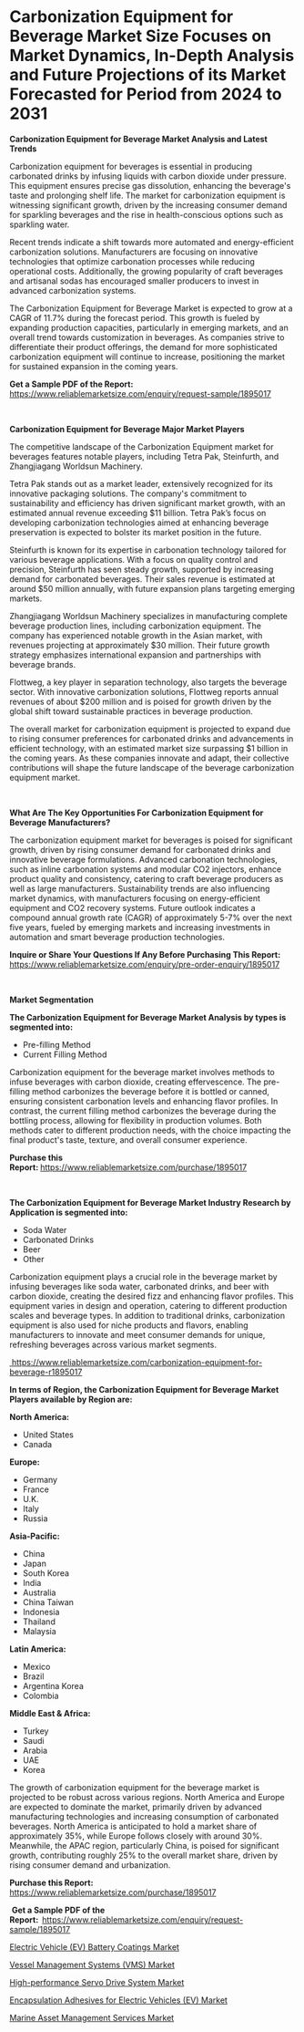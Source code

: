 <p><h1>Carbonization Equipment for Beverage Market Size Focuses on Market Dynamics, In-Depth Analysis and Future Projections of its Market Forecasted for Period from 2024 to 2031</h1></p><p><strong>Carbonization Equipment for Beverage Market Analysis and Latest Trends</strong></p>
<p><p>Carbonization equipment for beverages is essential in producing carbonated drinks by infusing liquids with carbon dioxide under pressure. This equipment ensures precise gas dissolution, enhancing the beverage's taste and prolonging shelf life. The market for carbonization equipment is witnessing significant growth, driven by the increasing consumer demand for sparkling beverages and the rise in health-conscious options such as sparkling water.</p><p>Recent trends indicate a shift towards more automated and energy-efficient carbonization solutions. Manufacturers are focusing on innovative technologies that optimize carbonation processes while reducing operational costs. Additionally, the growing popularity of craft beverages and artisanal sodas has encouraged smaller producers to invest in advanced carbonization systems.</p><p>The Carbonization Equipment for Beverage Market is expected to grow at a CAGR of 11.7% during the forecast period. This growth is fueled by expanding production capacities, particularly in emerging markets, and an overall trend towards customization in beverages. As companies strive to differentiate their product offerings, the demand for more sophisticated carbonization equipment will continue to increase, positioning the market for sustained expansion in the coming years.</p></p>
<p><strong>Get a Sample PDF of the Report:&nbsp;</strong> <a href="https://www.reliablemarketsize.com/enquiry/request-sample/1895017?utm_campaign=1105&utm_medium=2&utm_source=Github&utm_content=ia&utm_term=24102024&utm_id=carbonization-equipment-for-beverage">https://www.reliablemarketsize.com/enquiry/request-sample/1895017</a></p>
<p>&nbsp;</p>
<p><strong>Carbonization Equipment for Beverage Major Market Players</strong></p>
<p><p>The competitive landscape of the Carbonization Equipment market for beverages features notable players, including Tetra Pak, Steinfurth, and Zhangjiagang Worldsun Machinery. </p><p>Tetra Pak stands out as a market leader, extensively recognized for its innovative packaging solutions. The company's commitment to sustainability and efficiency has driven significant market growth, with an estimated annual revenue exceeding $11 billion. Tetra Pak’s focus on developing carbonization technologies aimed at enhancing beverage preservation is expected to bolster its market position in the future.</p><p>Steinfurth is known for its expertise in carbonation technology tailored for various beverage applications. With a focus on quality control and precision, Steinfurth has seen steady growth, supported by increasing demand for carbonated beverages. Their sales revenue is estimated at around $50 million annually, with future expansion plans targeting emerging markets.</p><p>Zhangjiagang Worldsun Machinery specializes in manufacturing complete beverage production lines, including carbonization equipment. The company has experienced notable growth in the Asian market, with revenues projecting at approximately $30 million. Their future growth strategy emphasizes international expansion and partnerships with beverage brands.</p><p>Flottweg, a key player in separation technology, also targets the beverage sector. With innovative carbonization solutions, Flottweg reports annual revenues of about $200 million and is poised for growth driven by the global shift toward sustainable practices in beverage production.</p><p>The overall market for carbonization equipment is projected to expand due to rising consumer preferences for carbonated drinks and advancements in efficient technology, with an estimated market size surpassing $1 billion in the coming years. As these companies innovate and adapt, their collective contributions will shape the future landscape of the beverage carbonization equipment market.</p></p>
<p>&nbsp;</p>
<p><strong>What Are The Key Opportunities For Carbonization Equipment for Beverage Manufacturers?</strong></p>
<p><p>The carbonization equipment market for beverages is poised for significant growth, driven by rising consumer demand for carbonated drinks and innovative beverage formulations. Advanced carbonation technologies, such as inline carbonation systems and modular CO2 injectors, enhance product quality and consistency, catering to craft beverage producers as well as large manufacturers. Sustainability trends are also influencing market dynamics, with manufacturers focusing on energy-efficient equipment and CO2 recovery systems. Future outlook indicates a compound annual growth rate (CAGR) of approximately 5-7% over the next five years, fueled by emerging markets and increasing investments in automation and smart beverage production technologies.</p></p>
<p><strong>Inquire or Share Your Questions If Any Before Purchasing This Report:</strong> <a href="https://www.reliablemarketsize.com/enquiry/pre-order-enquiry/1895017?utm_campaign=1105&utm_medium=2&utm_source=Github&utm_content=ia&utm_term=24102024&utm_id=carbonization-equipment-for-beverage">https://www.reliablemarketsize.com/enquiry/pre-order-enquiry/1895017</a></p>
<p>&nbsp;</p>
<p><strong>Market Segmentation</strong></p>
<p><strong>The Carbonization Equipment for Beverage Market Analysis by types is segmented into:</strong></p>
<p><ul><li>Pre-filling Method</li><li>Current Filling Method</li></ul></p>
<p><p>Carbonization equipment for the beverage market involves methods to infuse beverages with carbon dioxide, creating effervescence. The pre-filling method carbonizes the beverage before it is bottled or canned, ensuring consistent carbonation levels and enhancing flavor profiles. In contrast, the current filling method carbonizes the beverage during the bottling process, allowing for flexibility in production volumes. Both methods cater to different production needs, with the choice impacting the final product's taste, texture, and overall consumer experience.</p></p>
<p><strong>Purchase this Report:&nbsp;</strong><a href="https://www.reliablemarketsize.com/purchase/1895017?utm_campaign=1105&utm_medium=2&utm_source=Github&utm_content=ia&utm_term=24102024&utm_id=carbonization-equipment-for-beverage">https://www.reliablemarketsize.com/purchase/1895017</a></p>
<p>&nbsp;</p>
<p><strong>The Carbonization Equipment for Beverage Market Industry Research by Application is segmented into:</strong></p>
<p><ul><li>Soda Water</li><li>Carbonated Drinks</li><li>Beer</li><li>Other</li></ul></p>
<p><p>Carbonization equipment plays a crucial role in the beverage market by infusing beverages like soda water, carbonated drinks, and beer with carbon dioxide, creating the desired fizz and enhancing flavor profiles. This equipment varies in design and operation, catering to different production scales and beverage types. In addition to traditional drinks, carbonization equipment is also used for niche products and flavors, enabling manufacturers to innovate and meet consumer demands for unique, refreshing beverages across various market segments.</p></p>
<p><a href="https://www.reliablemarketsize.com/carbonization-equipment-for-beverage-r1895017?utm_campaign=1105&utm_medium=2&utm_source=Github&utm_content=ia&utm_term=24102024&utm_id=carbonization-equipment-for-beverage">&nbsp;https://www.reliablemarketsize.com/carbonization-equipment-for-beverage-r1895017</a></p>
<p><strong>In terms of Region, the Carbonization Equipment for Beverage Market Players available by Region are:</strong></p>
<p>
    <p> <strong> North America: </strong>
        <ul>
            <li>United States</li>
            <li>Canada</li>
        </ul>
        </p> 
    <p> <strong> Europe: </strong>
        <ul>
            <li>Germany</li>
            <li>France</li>
            <li>U.K.</li>
            <li>Italy</li>
            <li>Russia</li>
        </ul>
        </p> 
    <p> <strong> Asia-Pacific: </strong>
        <ul>
            <li>China</li>
            <li>Japan</li>
            <li>South Korea</li>
            <li>India</li>
            <li>Australia</li>
            <li>China Taiwan</li>
            <li>Indonesia</li>
            <li>Thailand</li>
            <li>Malaysia</li>
        </ul>
        </p> 
    <p> <strong> Latin America: </strong>
        <ul>
            <li>Mexico</li>
            <li>Brazil</li>
            <li>Argentina Korea</li>
            <li>Colombia</li>
        </ul>
        </p> 
    <p> <strong> Middle East & Africa: </strong>
        <ul>
            <li>Turkey</li>
            <li>Saudi</li>
            <li>Arabia</li>
            <li>UAE</li>
            <li>Korea</li>
        </ul>
    </p>
    </p>
<p><p>The growth of carbonization equipment for the beverage market is projected to be robust across various regions. North America and Europe are expected to dominate the market, primarily driven by advanced manufacturing technologies and increasing consumption of carbonated beverages. North America is anticipated to hold a market share of approximately 35%, while Europe follows closely with around 30%. Meanwhile, the APAC region, particularly China, is poised for significant growth, contributing roughly 25% to the overall market share, driven by rising consumer demand and urbanization.</p></p>
<p><strong>Purchase this Report: </strong><a href="https://www.reliablemarketsize.com/purchase/1895017?utm_campaign=1105&utm_medium=2&utm_source=Github&utm_content=ia&utm_term=24102024&utm_id=carbonization-equipment-for-beverage">https://www.reliablemarketsize.com/purchase/1895017</a></p>
<p>&nbsp;<strong>Get a Sample PDF of the Report:&nbsp;&nbsp;</strong><a href="https://www.reliablemarketsize.com/enquiry/request-sample/1895017?utm_campaign=1105&utm_medium=2&utm_source=Github&utm_content=ia&utm_term=24102024&utm_id=carbonization-equipment-for-beverage">https://www.reliablemarketsize.com/enquiry/request-sample/1895017</a></p>
<p><strong></strong></p>
<p><p><a href="https://www.linkedin.com/pulse/electric-vehicle-ev-battery-coatings-market-size-share-analysis-odfpe?utm_campaign=1105&utm_medium=2&utm_source=Github&utm_content=ia&utm_term=24102024&utm_id=carbonization-equipment-for-beverage">Electric Vehicle (EV) Battery Coatings Market</a></p><p><a href="https://github.com/caetlinivcar/Market-Research-Report-List-1/blob/main/vessel-management-systems-vms-market.md?utm_campaign=1105&utm_medium=2&utm_source=Github&utm_content=ia&utm_term=24102024&utm_id=carbonization-equipment-for-beverage">Vessel Management Systems (VMS) Market</a></p><p><a href="https://www.linkedin.com/pulse/pulse-high-performance-servo-drive-system-rhythms-change-market-s96tf?utm_campaign=1105&utm_medium=2&utm_source=Github&utm_content=ia&utm_term=24102024&utm_id=carbonization-equipment-for-beverage">High-performance Servo Drive System Market</a></p><p><a href="https://www.linkedin.com/pulse/encapsulation-adhesives-electric-vehicles-ev-industry-resonance-q0bqe?utm_campaign=1105&utm_medium=2&utm_source=Github&utm_content=ia&utm_term=24102024&utm_id=carbonization-equipment-for-beverage">Encapsulation Adhesives for Electric Vehicles (EV) Market</a></p><p><a href="https://github.com/judesaxav/Market-Research-Report-List-1/blob/main/marine-asset-management-services-market.md?utm_campaign=1105&utm_medium=2&utm_source=Github&utm_content=ia&utm_term=24102024&utm_id=carbonization-equipment-for-beverage">Marine Asset Management Services Market</a></p></p>